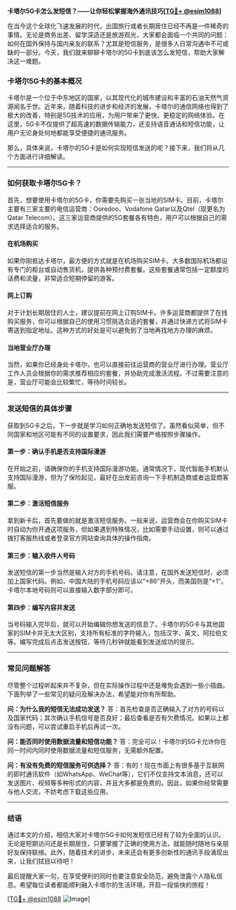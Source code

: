 **卡塔尔5G卡怎么发短信？——让你轻松掌握海外通讯技巧[[TG💪+ @esim1088](https://t.me/s/esim1088)]**

在当今这个全球化飞速发展的时代，出国旅行或者长期居住已经不再是一件稀奇的事情。无论是商务出差、留学深造还是旅游观光，大家都会面临一个共同的问题：如何在国外保持与国内亲友的联系？尤其是短信服务，是很多人日常沟通中不可或缺的一部分。今天，我们就来聊聊卡塔尔的5G卡到底该怎么发短信，帮助大家解决这一难题。

### 卡塔尔5G卡的基本概况

卡塔尔是一个位于中东地区的国家，以其现代化的城市建设和丰富的石油天然气资源闻名于世。近年来，随着科技的进步和经济的发展，卡塔尔的通信网络也得到了极大的改善，特别是5G技术的应用，为用户带来了更快、更稳定的网络体验。在这里，5G卡不仅提供了超高速的数据传输能力，还支持语音通话和短信功能，让用户无论身处何地都能享受便捷的通讯服务。

那么，具体来说，卡塔尔的5G卡是如何实现短信发送的呢？接下来，我们将从几个方面进行详细解读。

---

### 如何获取卡塔尔5G卡？

首先，想要使用卡塔尔的5G卡，你需要先购买一张当地的SIM卡。目前，卡塔尔主要有三家主要的电信运营商：Ooredoo、Vodafone Qatar以及Qtel（现更名为Qatar Telecom）。这三家运营商提供的5G套餐各有特色，用户可以根据自己的需求选择适合的服务。

#### 在机场购买
如果你刚抵达卡塔尔，最方便的方式就是在机场购买SIM卡。大多数国际机场都设有专门的柜台或自动售货机，提供各种预付费套餐。这些套餐通常包括一定额度的话费和流量，非常适合短期停留的游客。

#### 网上订购
对于计划长期居住的人士，建议提前在网上订购SIM卡。许多运营商都提供了在线购买服务，你可以根据自己的使用习惯挑选合适的套餐，并通过快递方式将SIM卡寄送到指定地址。这种方式的好处是可以避免到了当地再找地方办理的麻烦。

#### 当地营业厅办理
当然，如果你已经身处卡塔尔，也可以直接前往运营商的营业厅进行办理。营业厅工作人员会根据你的需求推荐相应的套餐，并协助完成激活流程。不过需要注意的是，营业厅可能会比较繁忙，等待时间较长。

---

### 发送短信的具体步骤

获取到5G卡之后，下一步就是学习如何正确地发送短信了。虽然看似简单，但不同国家和地区可能有不同的设置要求，因此我们需要严格按照步骤操作。

#### 第一步：确认手机是否支持国际漫游
在开始之前，请确保你的手机支持国际漫游功能。通常情况下，现代智能手机默认支持国际漫游，但为了保险起见，最好在出发前咨询一下手机制造商或者运营商客服。

#### 第二步：激活短信服务
拿到新卡后，首先要做的就是激活短信服务。一般来说，运营商会在你购买SIM卡时自动为你开通这项服务，但如果遇到特殊情况，比如需要手动设置，则可以通过拨打客服热线或者登录官方网站查询具体的操作指南。

#### 第三步：输入收件人号码
发送短信的第一步当然是输入对方的手机号码。请注意，在国外发送短信时，必须加上国家代码。例如，中国大陆的手机号码应该以“+86”开头，而美国则是“+1”。卡塔尔本地号码则可以直接输入数字部分即可。

#### 第四步：编写内容并发送
当号码输入完毕后，就可以开始编辑你想发送的信息了。卡塔尔的5G卡与其他国家的SIM卡并无太大区别，支持所有标准的字符输入，包括汉字、英文、阿拉伯文等。编写完成后点击发送按钮，等待几秒钟就能看到发送成功的提示。

---

### 常见问题解答

尽管整个过程听起来并不复杂，但在实际操作过程中还是难免会遇到一些小插曲。下面列举了一些常见的疑问及解决办法，希望能对你有所帮助。

**问：为什么我的短信无法成功发送？**
答：首先检查是否正确输入了对方的号码以及国家代码；其次确认手机信号是否良好；最后查看是否有欠费情况。如果以上都没有问题，可以尝试重启手机后再试一次。

**问：能否同时使用数据流量和短信功能？**
答：完全可以！卡塔尔的5G卡允许你在同一时间内同时使用数据流量和短信服务，无需额外配置。

**问：有没有免费的短信服务可供选择？**
答：有的！现在市面上有很多基于互联网的即时通讯软件（如WhatsApp、WeChat等），它们不仅支持文本消息，还可以发送图片、视频等多种形式的内容，并且大多都是免费的。因此，如果你经常需要与他人交流，不妨考虑下载这些应用。

---

### 结语

通过本文的介绍，相信大家对卡塔尔5G卡如何发短信已经有了较为全面的认识。无论是短期访问还是长期居住，只要掌握了正确的使用方法，就能随时随地与亲朋好友保持联络。此外，随着技术的进步，未来还会有更多创新性的通讯手段涌现出来，让我们拭目以待吧！

最后提醒大家一句，在享受便利的同时也要注意安全防范，避免泄露个人隐私信息。希望每位读者都能顺利融入卡塔尔的生活环境，开启一段愉快的旅程！

[[TG💪+ @esim1088](https://t.me/s/esim1088) ![Image](https://i.postimg.cc/4NQfJmqS/Snipaste-2025-05-13-00-14-12.png)]